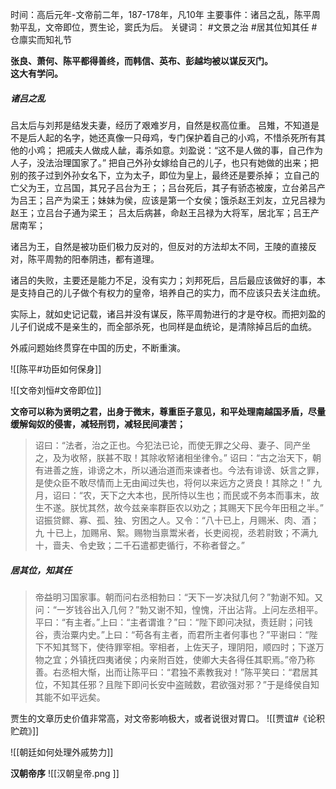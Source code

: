时间：高后元年-文帝前二年，187-178年，凡10年
主要事件：诸吕之乱，陈平周勃平乱，文帝即位，贾生论，窦氏为后。
关键词： #文景之治  #居其位知其任 #仓廪实而知礼节 

**张良、萧何、陈平都得善终，而韩信、英布、彭越均被以谋反灭门。  
这大有学问。**

##### 诸吕之乱
吕太后与刘邦是结发夫妻，经历了艰难岁月，自然是权高位重。
吕雉，不知道是不是后人起的名字，她还真像一只母鸡，专门保护着自己的小鸡，不惜杀死所有其他的小鸡；
把戚夫人做成人龇，毒杀如意。刘盈说：“这不是人做的事，自己作为人子，没法治理国家了。”
把自己外孙女嫁给自己的儿子，也只有她做的出来；把别的孩子过到外孙女名下，立为太子，即位为皇上，最终还是要杀掉；
立自己的亡父为王，立吕国，其兄子吕台为王；；吕台死后，其子有骄态被废，立台弟吕产为吕王；吕产为梁王；妹妹为侯，应该是第一个女侯；饿杀赵王刘友，立兄吕禄为赵王；立吕台子通为梁王；
吕太后病甚，命赵王吕禄为大将军，居北军；吕王产居南军；

诸吕为王，自然是被功臣们极力反对的，但反对的方法却太不同，王陵的直接反对，陈平周勃的阳奉阴违，都有道理。

诸吕的失败，主要还是能力不足，没有实力；刘邦死后，吕后最应该做好的事，本是支持自己的儿子做个有权力的皇帝，培养自己的实力，而不应该只去关注血统。

实际上，就如史记记载，诸吕并没有谋反，陈平周勃进行的才是夺权。而把刘盈的儿子们说成不是亲生的，而全部杀死，也同样是血统论，是清除掉吕后的血统。

外戚问题始终贯穿在中国的历史，不断重演。

![[陈平#功臣如何保身]]

![[文帝刘恒#文帝即位]]

**文帝可以称为贤明之君，出身于微末，尊重臣子意见，和平处理南越国矛盾，尽量缓解匈奴的侵害，减轻刑罚，减轻民间凄苦；**
>诏曰：“法者，治之正也。今犯法已论，而使无罪之父母、妻子、同产坐之，及为收帑，朕甚不取！其除收帑诸相坐律令。”
>诏曰：“古之治天下，朝有进善之旌，诽谤之木，所以通治道而来谏者也。今法有诽谤、妖言之罪，是使众臣不敢尽情而上无由闻过失也，将何以来远方之贤良！其除之！”
>九月，诏曰：“农，天下之大本也，民所恃以生也；而民或不务本而事末，故生不遂。朕忧其然，故今兹亲率群臣农以劝之；其赐天下民今年田租之半。”
>诏振贷鳏、寡、孤、独、穷困之人。又令：“八十已上，月赐米、肉、酒；九 
>十已上，加赐帛、絮。赐物当禀鬻米者，长吏阅视，丞若尉致；不满九十，啬夫、令史致；二千石遣都吏循行，不称者督之。”

##### 居其位，知其任
>帝益明习国家事。朝而问右丞相勃曰：“天下一岁决狱几何？”勃谢不知。又问：“一岁钱谷出入几何？”勃又谢不知，惶愧，汗出沾背。上问左丞相平。平曰：“有主者。”上曰：“主者谓谁？”曰：“陛下即问决狱，责廷尉；问钱谷，责治粟内史。”上曰：“苟各有主者，而君所主者何事也？”平谢曰：“陛下不知其驽下，使待罪宰相。宰相者，上佐天子，理阴阳，顺四时；下遂万物之宜；外镇抚四夷诸侯；内亲附百姓，使卿大夫各得任其职焉。”帝乃称善。右丞相大惭，出而让陈平曰：“君独不素教我对！”陈平笑曰：“君居其位，不知其任邪？且陛下即问长安中盗贼数，君欲强对邪？”于是绛侯自知其能不如平远矣。

贾生的文章历史价值非常高，对文帝影响极大，或者说很对胃口。
![[贾谊#《论积贮疏》]]

![[朝廷如何处理外戚势力]]


**汉朝帝序**
![[汉朝皇帝.png ]]
